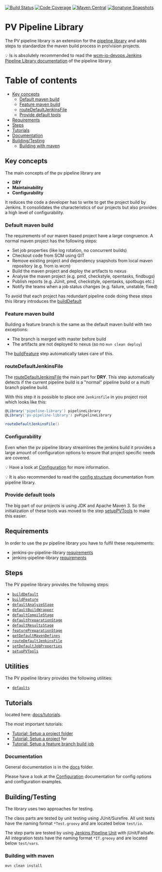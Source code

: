 [![Build Status](https://travis-ci.org/pro-vision/jenkins-pv-pipeline-library.svg?branch=master)](https://travis-ci.org/pro-vision/jenkins-pv-pipeline-library)
[![Code Coverage](https://codecov.io/gh/pro-vision/jenkins-pv-pipeline-library/branch/master/graph/badge.svg)](https://codecov.io/gh/pro-vision/jenkins-pv-pipeline-library)
[![Maven Central](https://maven-badges.herokuapp.com/maven-central/de.pro-vision.devops.jenkins/de.pro-vision.devops.jenkins.pv-pipeline-library/badge.svg)](https://maven-badges.herokuapp.com/maven-central/de.pro-vision.devops.jenkins/de.pro-vision.devops.jenkins.pv-pipeline-library)
[![Sonatype Snapshots](https://img.shields.io/nexus/s/https/oss.sonatype.org/de.pro-vision.devops.jenkins/de.pro-vision.devops.jenkins.pv-pipeline-library.svg)](https://oss.sonatype.org/content/repositories/snapshots/de/pro-vision/devops/jenkins/de.pro-vision.devops.jenkins.pv-pipeline-library/)

# PV Pipeline Library

The PV pipeline library is an extension for the
[pipeline library](https://github.com/wcm-io-devops/jenkins-pipeline-library)
and adds steps to standardize the maven build process in pro!vision
projects.

:bulb: Is is absolutely recommended to read the
[wcm-io-devops Jenkins Pipeline Library documentation](https://github.com/wcm-io-devops/jenkins-pipeline-library/blob/master/README.md)
of the pipeline library.

# Table of contents
* [Key concepts](#key-concepts)
    * [Default maven build](#default-maven-build)
    * [Feature maven build](#feature-maven-build)
    * [routeDefaultJenkinsFile](#routedefaultjenkinsfile)
    * [Provide default tools](#provide-default-tools)
* [Requirements](#requirements)
* [Steps](#steps)
* [Tutorials](#tutorials)
* [Documentation](#documentation)
* [Building/Testing](#buildingtesting)
    * [Building with maven](#building-with-maven)

## Key concepts

The main concepts of the pv pipeline library are

* **DRY**
* **Maintainability**
* **Configurability**

It reduces the code a developer has to write to get the project build by
Jenkins. It consolidates the characteristics of our projects but also
provides a high level of configurability.

### Default maven build

The requirements of our maven based project have a large congruence.
A normal maven project has the following steps:

* Set job properties (like log rotation, no concurrent builds)
* Checkout code from SCM using GIT
* Remove existing project and dependency snapshots from local maven
  repository (e.g. from io.wcm)
* Build the maven project and deploy the artifacts to nexus
* Analyse the maven project (e.g. pmd, checkstyle, opentasks, findbugs)
* Publish reports (e.g. JUnit, pmd, checkstyle, opentasks, spotbugs etc.)
* Notify the teams when a job status changes (e.g. failure, unstable,
  fixed)

To avoid that each project has redundant pipeline code doing these steps
this library introduces the [buildDefault](vars/buildDefault.md)

### Feature maven build

Building a feature branch is the same as the default maven build with
two exceptions:

* The branch is merged with master before build
* The artifacts are not deployed to nexus (so no `mvn clean deploy`)

The [buildFeature](vars/buildFeature.groovy) step automatically takes
care of this.

### routeDefaultJenkinsFile

The [routeDefaultJenkinsFile](vars/routeDefaultJenkinsFile.md) the main part for **DRY**. This step automatically detects if the
current pipeline build is a "normal" pipeline build or a multi branch
pipeline build.

With this step it is possible to place one `Jenkinsfile` in you project
root which looks like this:

```groovy
@Library('pipeline-library') pipelineLibrary
@Library('pv-pipeline-library') pvPipelineLibrary

routeDefaultJenkinsFile()
```

### Configurability

Even when the pv pipeline library streamlines the jenkins build it
provides a large amount of configuration options to ensure that project
specific needs are covered.

:bulb: Have a look at [Configuration](docs/config-structure.md) for more
information.

:bulb: It is also recommended to read the
[config structure](https://github.com/wcm-io-devops/jenkins-pipeline-library/blob/master/docs/config-structure.md)
documentation from pipeline library.

### Provide default tools

The big part of our projects is using JDK and Apache Maven 3. So the
initialization of these tools was moved to the step
[setupPVTools](vars/setupPVTools.md) to make this easier.

## Requirements

In order to use the pv pipeline library you have to fulfil these
requirements:

* jenkins-pv-pipeline-library [requirements](docs/requirements.md)
* jenkins-pipeline-library [requirements](https://github.com/wcm-io-devops/jenkins-pipeline-library/blob/master/docs/requirements.md)

## Steps

The PV pipeline library provides the following steps:

* [`buildDefault`](vars/buildDefault.md)
* [`buildFeature`](vars/buildFeature.md)
* [`defaultAnalyzeStage`](vars/defaultAnalyzeStage.md)
* [`defaultBuildWrapper`](vars/defaultBuildWrapper.md)
* [`defaultCompileStage`](vars/defaultCompileStage.md)
* [`defaultPreparationStage`](vars/defaultPreparationStage.md)
* [`defaultResultsStage`](vars/defaultResultsStage.md)
* [`featurePreparationStage`](vars/featurePreparationStage.md)
* [`getDefaultMavenDefines`](vars/getDefaultMavenDefines.md)
* [`routeDefaultJenkinsFile`](vars/routeDefaultJenkinsFile.md)
* [`setDefaultJobProperties`](vars/setJobProperties.md)
* [`setupPVTools`](vars/setupPVTools.md)

## Utilities

The PV pipeline library provides the following utilities:

* [`defaults`](vars/defaults.md)

## Tutorials

located here: [docs/tutorials](docs/tutorials).

The most important tutorials:
* [Tutorial: Setup a project folder](docs/tutorials/setup-project-folder/README.md)
* [Tutorial: Setup a project](docs/tutorials/setup-project/README.md) for
* [Tutorial: Setup a feature branch build job](docs/tutorials/setup-feature-branch/README.md)

### Documentation

General documentation is in the [docs](docs) folder.

Please have a look at the [Configuration](docs/config-structure.md)
documentation for config options and configuration examples.

## Building/Testing

The library uses two approaches for testing.

The class parts are tested by unit testing using JUnit/Surefire. All
unit tests have the naming format `*Test.groovy` and are located below
`test/io`.

The step parts are tested by using
[Jenkins Pipeline Unit](https://github.com/lesfurets/JenkinsPipelineUnit)
with jUnit/Failsafe. All integration tests have the naming format
`*IT.groovy` and are located below `test/vars`.

### Building with maven

    mvn clean install
